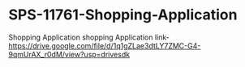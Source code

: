 # SPS-11761-Shopping-Application
Shopping Application
shopping Application link-https://drive.google.com/file/d/1q1gZLae3dtLY7ZMC-G4-9qmUrAX_r0dM/view?usp=drivesdk
